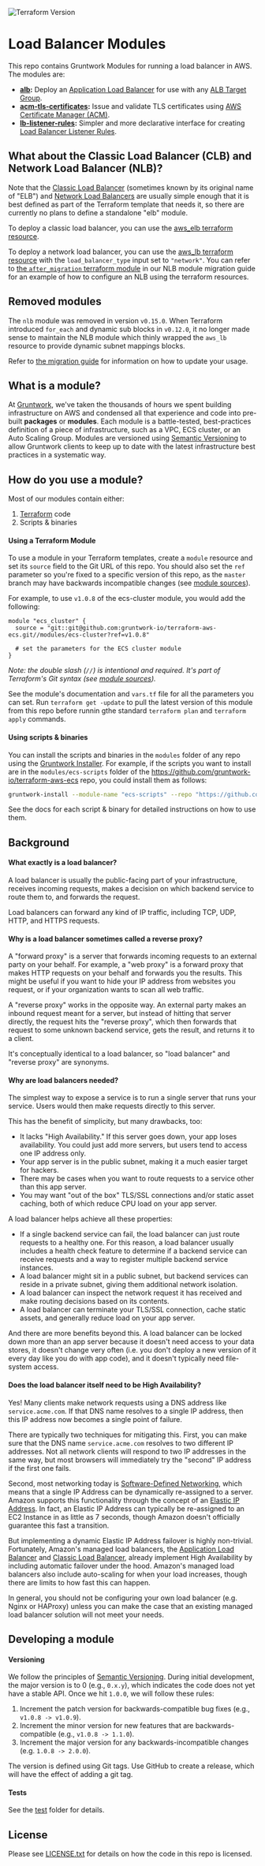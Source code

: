 ![Terraform Version](https://img.shields.io/badge/tf-%3E%3D1.0.0-blue.svg)

# Load Balancer Modules

This repo contains Gruntwork Modules for running a load balancer in AWS. The modules are:

* **[alb](modules/alb):** Deploy an [Application Load Balancer](http://docs.aws.amazon.com/elasticloadbalancing/latest/application/introduction.html) for use with any [ALB Target
Group](http://docs.aws.amazon.com/elasticloadbalancing/latest/application/load-balancer-target-groups.html).
* **[acm-tls-certificates](modules/acm-tls-certificate):** Issue and validate TLS certificates using [AWS Certificate Manager (ACM)](https://aws.amazon.com/certificate-manager/).
* **[lb-listener-rules](modules/lb-listener-rules):** Simpler and more declarative interface for creating [Load Balancer Listener Rules](https://docs.aws.amazon.com/elasticloadbalancing/latest/application/load-balancer-listeners.html).

## What about the Classic Load Balancer (CLB) and Network Load Balancer (NLB)?

Note that the [Classic Load Balancer](http://docs.aws.amazon.com/elasticloadbalancing/latest/classic/introduction.html)
(sometimes known by its original name of "ELB") and [Network Load
Balancers](http://docs.aws.amazon.com/elasticloadbalancing/latest/network/introduction.html) are usually simple enough
that it is best defined as part of the Terraform template that needs it, so there are currently no plans to define a
standalone "elb" module.

To deploy a classic load balancer, you can use the [aws_elb terraform
resource](https://www.terraform.io/docs/providers/aws/r/elb.html).

To deploy a network load balancer, you can use the [aws_lb terraform
resource](https://www.terraform.io/docs/providers/aws/r/lb.html) with the `load_balancer_type` input set to `"network"`.
You can refer to [the `after_migration` terraform module](./_docs/migration_guides/nlb_to_0.15.0/after_migration) in our
NLB module migration guide for an example of how to configure an NLB using the terraform resources.

## Removed modules

The `nlb` module was removed in version `v0.15.0`. When Terraform introduced `for_each` and dynamic sub blocks in
`v0.12.0`, it no longer made sense to maintain the NLB module which thinly wrapped the `aws_lb` resource to provide
dynamic subnet mappings blocks.

Refer to [the migration guide](./_docs/migration_guides/nlb_to_0.15.0) for information on how to update your
usage.


## What is a module?

At [Gruntwork](http://www.gruntwork.io), we've taken the thousands of hours we spent building infrastructure on AWS and
condensed all that experience and code into pre-built **packages** or **modules**. Each module is a battle-tested,
best-practices definition of a piece of infrastructure, such as a VPC, ECS cluster, or an Auto Scaling Group. Modules
are versioned using [Semantic Versioning](http://semver.org/) to allow Gruntwork clients to keep up to date with the
latest infrastructure best practices in a systematic way.

## How do you use a module?

Most of our modules contain either:

1. [Terraform](https://www.terraform.io/) code
1. Scripts & binaries

#### Using a Terraform Module

To use a module in your Terraform templates, create a `module` resource and set its `source` field to the Git URL of
this repo. You should also set the `ref` parameter so you're fixed to a specific version of this repo, as the `master`
branch may have backwards incompatible changes (see [module
sources](https://www.terraform.io/docs/modules/sources.html)).

For example, to use `v1.0.8` of the ecs-cluster module, you would add the following:

```hcl
module "ecs_cluster" {
  source = "git::git@github.com:gruntwork-io/terraform-aws-ecs.git//modules/ecs-cluster?ref=v1.0.8"

  # set the parameters for the ECS cluster module
}
```

*Note: the double slash (`//`) is intentional and required. It's part of Terraform's Git syntax (see [module
sources](https://www.terraform.io/docs/modules/sources.html)).*

See the module's documentation and `vars.tf` file for all the parameters you can set. Run `terraform get -update` to
pull the latest version of this module from this repo before runnin gthe standard  `terraform plan` and
`terraform apply` commands.

#### Using scripts & binaries

You can install the scripts and binaries in the `modules` folder of any repo using the [Gruntwork
Installer](https://github.com/gruntwork-io/gruntwork-installer). For example, if the scripts you want to install are
in the `modules/ecs-scripts` folder of the https://github.com/gruntwork-io/terraform-aws-ecs repo, you could install them
as follows:

```bash
gruntwork-install --module-name "ecs-scripts" --repo "https://github.com/gruntwork-io/terraform-aws-ecs" --tag "0.0.1"
```

See the docs for each script & binary for detailed instructions on how to use them.

## Background

#### What exactly is a load balancer?

A load balancer is usually the public-facing part of your infrastructure, receives incoming requests, makes a decision 
on which backend service to route them to, and forwards the request. 

Load balancers can forward any kind of IP traffic, including TCP, UDP, HTTP, and HTTPS requests.

#### Why is a load balancer sometimes called a reverse proxy?

A "forward proxy" is a server that forwards incoming requests to an external party on your behalf. For example, a "web
proxy" is a forward proxy that makes HTTP requests on your behalf and forwards you the results. This might be useful if
you want to hide your IP address from websites you request, or if your organization wants to scan all web traffic.

A "reverse proxy" works in the opposite way. An external party makes an inbound request meant for a server, but instead
of hitting that server directly, the request hits the "reverse proxy", which then forwards that request to some unknown
backend service, gets the result, and returns it to a client.

It's conceptually identical to a load balancer, so "load balancer" and "reverse proxy" are synonyms.

#### Why are load balancers needed?

The simplest way to expose a service is to run a single server that runs your service. Users would then make requests 
directly to this server.

This has the benefit of simplicity, but many drawbacks, too:

- It lacks "High Availability." If this server goes down, your app loses availability. You could just add more servers, 
  but users tend to access one IP address only.
- Your app server is in the public subnet, making it a much easier target for hackers.
- There may be cases when you want to route requests to a service other than this app server.
- You may want "out of the box" TLS/SSL connections and/or static asset caching, both of which reduce CPU load on your
  app server.

A load balancer helps achieve all these properties:

- If a single backend service can fail, the load balancer can just route requests to a healthy one. For this reason, a 
  load balancer usually includes a health check feature to determine if a backend service can receive requests and a way 
  to register multiple backend service instances.
- A load balancer might sit in a public subnet, but backend services can reside in a private subnet, giving them 
  additional network isolation.
- A load balancer can inspect the network request it has received and make routing decisions based on its contents.
- A load balancer can terminate your TLS/SSL connection, cache static assets, and generally reduce load on your app server.
 
And there are more benefits beyond this. A load balancer can be locked down more than an app server because it doesn't 
need access to your data stores, it doesn't change very often (i.e. you don't deploy a new version of it every day like 
you do with app code), and it doesn't typically need file-system access. 

#### Does the load balancer itself need to be High Availability?

Yes! Many clients make network requests using a DNS address like `service.acme.com`. If that DNS name resolves to a 
single IP  address, then this IP address now becomes a single point of failure. 

There are typically two techniques for mitigating this. First, you can make sure that the DNS name `service.acme.com` 
resolves to two different IP addresses. Not all network clients will respond to two IP addresses in the same way, but 
most browsers will immediately try the "second" IP address if the first one fails.

Second, most networking today is [Software-Defined Networking](https://www.opennetworking.org/sdn-resources/sdn-definition),
which means that a single IP Address can be dynamically re-assigned to a server. Amazon supports this functionality 
 through the concept of an [Elastic IP Address](http://docs.aws.amazon.com/AWSEC2/latest/UserGuide/elastic-ip-addresses-eip.html).
In fact, an Elastic IP Address can typically be re-assigned to an EC2 Instance in as little as 7 seconds, though Amazon
doesn't officially guarantee this fast a transition. 

But implementing a dynamic Elastic IP Address failover is highly non-trivial. Fortunately, Amazon's managed load 
balancers, the [Application Load Balancer](http://docs.aws.amazon.com/elasticloadbalancing/latest/application/introduction.html) 
and [Classic Load Balancer](http://docs.aws.amazon.com/elasticloadbalancing/latest/classic/introduction.html), already 
implement High Availability by including automatic failover under the hood. Amazon's managed load balancers also include
auto-scaling for when your load increases, though there are limits to how fast this can happen.

In general, you should not be configuring your own load balancer (e.g. Nginx or HAProxy) unless you can make the case 
that an existing managed load balancer solution will not meet your needs.

## Developing a module

#### Versioning

We follow the principles of [Semantic Versioning](http://semver.org/). During initial development, the major
version is to 0 (e.g., `0.x.y`), which indicates the code does not yet have a stable API. Once we hit `1.0.0`, we will
follow these rules:

1. Increment the patch version for backwards-compatible bug fixes (e.g., `v1.0.8 -> v1.0.9`).
2. Increment the minor version for new features that are backwards-compatible (e.g., `v1.0.8 -> 1.1.0`).
3. Increment the major version for any backwards-incompatible changes (e.g. `1.0.8 -> 2.0.0`).

The version is defined using Git tags.  Use GitHub to create a release, which will have the effect of adding a git tag.

#### Tests

See the [test](/test) folder for details.

## License

Please see [LICENSE.txt](/LICENSE.txt) for details on how the code in this repo is licensed.
